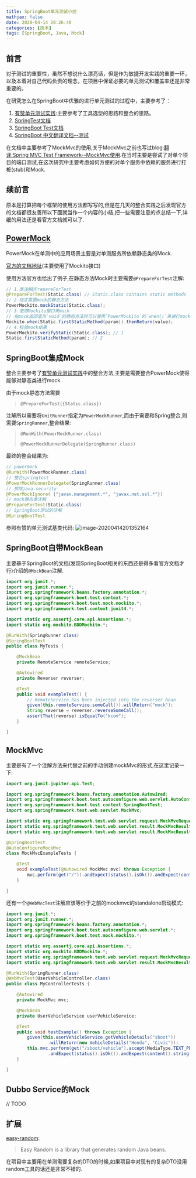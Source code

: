 ```yaml
---
title: SpringBoot单元测试小结
mathjax: false
date: 2020-04-14 20:26:40
categories: [技术]
tags: [SpringBoot, Java, Mock]
---
```

## 前言

对于测试的重要性，虽然不想说什么漂亮话，但是作为敏捷开发实践的重要一环，以及本着对自己代码负责的理念，在项目中保证必要的单元测试和覆盖率还是非常重要的。

在研究怎么在SpringBoot中优雅的进行单元测试的过程中，主要参考了：

1. [有赞单元测试实践](https://tech.youzan.com/youzan-test-practice/):主要参考了工具选型的思路和整合的思路。
2. [SpringTest文档](https://docs.spring.io/spring/docs/current/spring-framework-reference/testing.html)
3. [SpringBoot Test文档](https://docs.spring.io/spring-boot/docs/current/reference/html/spring-boot-features.html#boot-features-testing)
4. [SpringBoot 中文翻译文档--测试](https://jack80342.gitbook.io/spring-boot/iv.-spring-boot-features/43.-testing)

在文档中主要参考了MockMvc的使用,关于MockMvc之前也写过blog:[翻译:Spring MVC Test Framework--MockMvc使用](https://misakatang.cn/2018/10/18/%E7%BF%BB%E8%AF%91-Spring-MVC-Test-Framework-MockMvc%E4%BD%BF%E7%94%A8/).在当时主要是尝试了对单个项目的端口测试,在这次研究中主要考虑如何方便的对单个服务中依赖的服务进行打桩(stub)和Mock.

## 续前言

原本是打算把每个框架的使用方法都写写的,但是在几天的整合实践之后发现官方的文档都很友善所以下面就当作一个内容的小结,把一些需要注意的点总结一下,详细的用法还是看官方文档就可以了.

## [PowerMock](https://github.com/powermock/powermock)

PowerMock在单测中的应用场景主要是对单测服务所依赖静态类的Mock.

[官方的文档地址](https://github.com/powermock/powermock/wiki/Mockito)(主要使用了Mockito接口)

使用方法官方也给出了例子,在静态方法Mock时主要需要`@PrepareForTest`注解:
```java
// 1.类注解@PrepareForTest
@PrepareForTest(Static.class) // Static.class contains static methods
// 2.指定需要mock的静态方法
PowerMockito.mockStatic(Static.class);
// 3.使用Mockito接口来mock
// 在mock返回值为`void`的静态方法时可以使用`PowerMockito`的`when()`来进行mock
Mockito.when(Static.firstStaticMethod(param)).thenReturn(value);
// 4.校验mock结果
PowerMockito.verifyStatic(Static.class); // 1
Static.firstStaticMethod(param); // 2
```

## SpringBoot集成Mock

整合主要参考了[有赞单元测试实践](https://tech.youzan.com/youzan-test-practice/)中的整合方法,主要是需要整合PowerMock使得能够对静态类进行mock.

由于mock静态方法需要

> `@PrepareForTest({Static.class})`

注解所以需要将`UnitRunner`指定为`PowerMockRunner`,而由于需要和Spring整合,则需要`SpringRunner`,整合结果:

> `@RunWith(PowerMockRunner.class)`
>
> `@PowerMockRunnerDelegate(SpringRunner.class)`

最终的整合结果为:

```java
// powermock
@RunWith(PowerMockRunner.class)
// 整合springtest
@PowerMockRunnerDelegate(SpringRunner.class)
// 排除java.security
@PowerMockIgnore( {"javax.management.*", "javax.net.ssl.*"})
// mock静态类注解
@PrepareForTest(Static.class)
// SpringBoot测试的注解
@SpringBootTest
```

参照有赞的单元测试基类代码:
![image-20200414201352164](https://misakatang.oss-cn-beijing.aliyuncs.com/blog_picture/image-20200414201352164.png)

## SpringBoot自带MockBean

主要基于SpringBoot的文档(发现SpringBoot相关的东西还是得多看官方文档才行)介绍的`@MockBean`注解.

```java
import org.junit.*;
import org.junit.runner.*;
import org.springframework.beans.factory.annotation.*;
import org.springframework.boot.test.context.*;
import org.springframework.boot.test.mock.mockito.*;
import org.springframework.test.context.junit4.*;

import static org.assertj.core.api.Assertions.*;
import static org.mockito.BDDMockito.*;

@RunWith(SpringRunner.class)
@SpringBootTest
public class MyTests {

    @MockBean
    private RemoteService remoteService;

    @Autowired
    private Reverser reverser;

    @Test
    public void exampleTest() {
        // RemoteService has been injected into the reverser bean
        given(this.remoteService.someCall()).willReturn("mock");
        String reverse = reverser.reverseSomeCall();
        assertThat(reverse).isEqualTo("kcom");
    }

}
```



## MockMvc

主要是有了一个注解方法来代替之前的手动创建mockMvc的形式,在这里记录一下:

```java
import org.junit.jupiter.api.Test;

import org.springframework.beans.factory.annotation.Autowired;
import org.springframework.boot.test.autoconfigure.web.servlet.AutoConfigureMockMvc;
import org.springframework.boot.test.context.SpringBootTest;
import org.springframework.test.web.servlet.MockMvc;

import static org.springframework.test.web.servlet.request.MockMvcRequestBuilders.get;
import static org.springframework.test.web.servlet.result.MockMvcResultMatchers.content;
import static org.springframework.test.web.servlet.result.MockMvcResultMatchers.status;

@SpringBootTest
@AutoConfigureMockMvc
class MockMvcExampleTests {

    @Test
    void exampleTest(@Autowired MockMvc mvc) throws Exception {
        mvc.perform(get("/")).andExpect(status().isOk()).andExpect(content().string("Hello World"));
    }

}
```

还有一个`@WebMvcTest`注解应该等价于之前的mockmvc的standalone启动模式:

```java
import org.junit.*;
import org.junit.runner.*;
import org.springframework.beans.factory.annotation.*;
import org.springframework.boot.test.autoconfigure.web.servlet.*;
import org.springframework.boot.test.mock.mockito.*;

import static org.assertj.core.api.Assertions.*;
import static org.mockito.BDDMockito.*;
import static org.springframework.test.web.servlet.request.MockMvcRequestBuilders.*;
import static org.springframework.test.web.servlet.result.MockMvcResultMatchers.*;

@RunWith(SpringRunner.class)
@WebMvcTest(UserVehicleController.class)
public class MyControllerTests {

    @Autowired
    private MockMvc mvc;

    @MockBean
    private UserVehicleService userVehicleService;

    @Test
    public void testExample() throws Exception {
        given(this.userVehicleService.getVehicleDetails("sboot"))
                .willReturn(new VehicleDetails("Honda", "Civic"));
        this.mvc.perform(get("/sboot/vehicle").accept(MediaType.TEXT_PLAIN))
                .andExpect(status().isOk()).andExpect(content().string("Honda Civic"));
    }

}
```



## Dubbo Service的Mock

// TODO

## 扩展

[easy-random](https://github.com/j-easy/easy-random):

> Easy Random is a library that generates random Java beans.

在项目中主要用在单测需要复杂的DTO的时候,如果项目中对现有的复杂DTO没用random工具的话还是非常不错的.